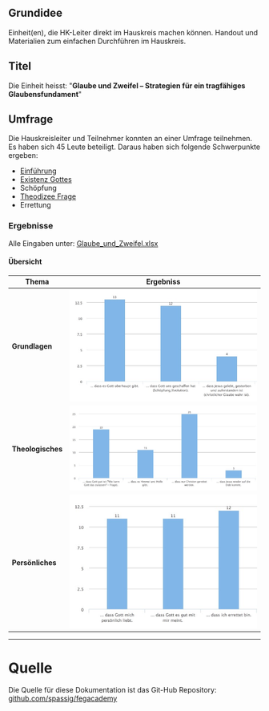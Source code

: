 
## Grundidee

Einheit(en), die HK-Leiter direkt im Hauskreis machen können. Handout und Materialien zum einfachen Durchführen im Hauskreis.

## Titel

Die Einheit heisst: "**Glaube und Zweifel – Strategien für ein tragfähiges Glaubensfundament**"


## Umfrage

Die Hauskreisleiter und Teilnehmer konnten an einer Umfrage teilnehmen. Es haben sich 45 Leute beteiligt. Daraus haben sich folgende Schwerpunkte ergeben:

- [Einführung](themes/intro.md)
- [Existenz Gottes](themes/existenz.md)
- Schöpfung
- [Theodizee Frage](themes/theodizee.md)
- Errettung

### Ergebnisse

Alle Eingaben unter: [Glaube_und_Zweifel.xlsx](files/Glaube_und_Zweifel.xlsx)

#### Übersicht

Thema | Ergebniss
---------- | -------------
**Grundlagen** | ![](images/survey_basics.jpg)
**Theologisches** | ![](images/survey_theo.jpg)
**Persönliches** | ![](images/survey_personal.jpg)


---

# Quelle

Die Quelle für diese Dokumentation ist das Git-Hub Repository: [github.com/spassig/fegacademy](https://github.com/spassig/fegacademy)
